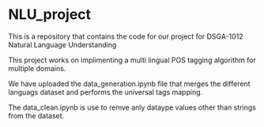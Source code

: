 # NLU_project
This is a repository that contains the code for our project for DSGA-1012 Natural Language Understanding


This project works on implimenting a multi lingual POS tagging algorithm  for multiple domains. 

We have uploaded the data_generation.ipynb file that merges the different languags dataset and performs the universal tags mapping. 

The data_clean.ipynb is use to remve anly dataype values other than strings from the dataset. 


